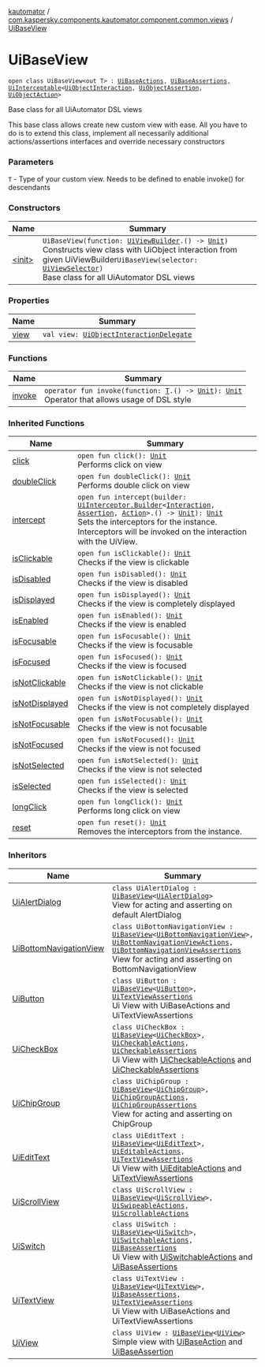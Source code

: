 [kautomator](../../index.md) / [com.kaspersky.components.kautomator.component.common.views](../index.md) / [UiBaseView](./index.md)

# UiBaseView

`open class UiBaseView<out T> : `[`UiBaseActions`](../../com.kaspersky.components.kautomator.component.common.actions/-ui-base-actions/index.md)`, `[`UiBaseAssertions`](../../com.kaspersky.components.kautomator.component.common.assertions/-ui-base-assertions/index.md)`, `[`UiInterceptable`](../../com.kaspersky.components.kautomator.intercept.base/-ui-interceptable/index.md)`<`[`UiObjectInteraction`](../../com.kaspersky.components.kautomator.intercept.interaction/-ui-object-interaction/index.md)`, `[`UiObjectAssertion`](../../com.kaspersky.components.kautomator.intercept.operation/-ui-object-assertion.md)`, `[`UiObjectAction`](../../com.kaspersky.components.kautomator.intercept.operation/-ui-object-action.md)`>`

Base class for all UiAutomator DSL views

This base class allows create new custom view with ease. All you
have to do is to extend this class, implement all necessarily additional
actions/assertions interfaces and override necessary constructors

### Parameters

`T` - Type of your custom view. Needs to be defined to enable invoke() for descendants

### Constructors

| Name | Summary |
|---|---|
| [&lt;init&gt;](-init-.md) | `UiBaseView(function: `[`UiViewBuilder`](../../com.kaspersky.components.kautomator.component.common.builders/-ui-view-builder/index.md)`.() -> `[`Unit`](https://kotlinlang.org/api/latest/jvm/stdlib/kotlin/-unit/index.html)`)`<br>Constructs view class with UiObject interaction from given UiViewBuilder`UiBaseView(selector: `[`UiViewSelector`](../../com.kaspersky.components.kautomator.component.common.builders/-ui-view-selector/index.md)`)`<br>Base class for all UiAutomator DSL views |

### Properties

| Name | Summary |
|---|---|
| [view](view.md) | `val view: `[`UiObjectInteractionDelegate`](../../com.kaspersky.components.kautomator.intercept.delegate/-ui-object-interaction-delegate/index.md) |

### Functions

| Name | Summary |
|---|---|
| [invoke](invoke.md) | `operator fun invoke(function: `[`T`](index.md#T)`.() -> `[`Unit`](https://kotlinlang.org/api/latest/jvm/stdlib/kotlin/-unit/index.html)`): `[`Unit`](https://kotlinlang.org/api/latest/jvm/stdlib/kotlin/-unit/index.html)<br>Operator that allows usage of DSL style |

### Inherited Functions

| Name | Summary |
|---|---|
| [click](../../com.kaspersky.components.kautomator.component.common.actions/-ui-base-actions/click.md) | `open fun click(): `[`Unit`](https://kotlinlang.org/api/latest/jvm/stdlib/kotlin/-unit/index.html)<br>Performs click on view |
| [doubleClick](../../com.kaspersky.components.kautomator.component.common.actions/-ui-base-actions/double-click.md) | `open fun doubleClick(): `[`Unit`](https://kotlinlang.org/api/latest/jvm/stdlib/kotlin/-unit/index.html)<br>Performs double click on view |
| [intercept](../../com.kaspersky.components.kautomator.intercept.base/-ui-interceptable/intercept.md) | `open fun intercept(builder: `[`UiInterceptor.Builder`](../../com.kaspersky.components.kautomator.intercept.base/-ui-interceptor/-builder/index.md)`<`[`Interaction`](../../com.kaspersky.components.kautomator.intercept.base/-ui-interceptable/index.md#Interaction)`, `[`Assertion`](../../com.kaspersky.components.kautomator.intercept.base/-ui-interceptable/index.md#Assertion)`, `[`Action`](../../com.kaspersky.components.kautomator.intercept.base/-ui-interceptable/index.md#Action)`>.() -> `[`Unit`](https://kotlinlang.org/api/latest/jvm/stdlib/kotlin/-unit/index.html)`): `[`Unit`](https://kotlinlang.org/api/latest/jvm/stdlib/kotlin/-unit/index.html)<br>Sets the interceptors for the instance. Interceptors will be invoked on the interaction with the UiView. |
| [isClickable](../../com.kaspersky.components.kautomator.component.common.assertions/-ui-base-assertions/is-clickable.md) | `open fun isClickable(): `[`Unit`](https://kotlinlang.org/api/latest/jvm/stdlib/kotlin/-unit/index.html)<br>Checks if the view is clickable |
| [isDisabled](../../com.kaspersky.components.kautomator.component.common.assertions/-ui-base-assertions/is-disabled.md) | `open fun isDisabled(): `[`Unit`](https://kotlinlang.org/api/latest/jvm/stdlib/kotlin/-unit/index.html)<br>Checks if the view is disabled |
| [isDisplayed](../../com.kaspersky.components.kautomator.component.common.assertions/-ui-base-assertions/is-displayed.md) | `open fun isDisplayed(): `[`Unit`](https://kotlinlang.org/api/latest/jvm/stdlib/kotlin/-unit/index.html)<br>Checks if the view is completely displayed |
| [isEnabled](../../com.kaspersky.components.kautomator.component.common.assertions/-ui-base-assertions/is-enabled.md) | `open fun isEnabled(): `[`Unit`](https://kotlinlang.org/api/latest/jvm/stdlib/kotlin/-unit/index.html)<br>Checks if the view is enabled |
| [isFocusable](../../com.kaspersky.components.kautomator.component.common.assertions/-ui-base-assertions/is-focusable.md) | `open fun isFocusable(): `[`Unit`](https://kotlinlang.org/api/latest/jvm/stdlib/kotlin/-unit/index.html)<br>Checks if the view is focusable |
| [isFocused](../../com.kaspersky.components.kautomator.component.common.assertions/-ui-base-assertions/is-focused.md) | `open fun isFocused(): `[`Unit`](https://kotlinlang.org/api/latest/jvm/stdlib/kotlin/-unit/index.html)<br>Checks if the view is focused |
| [isNotClickable](../../com.kaspersky.components.kautomator.component.common.assertions/-ui-base-assertions/is-not-clickable.md) | `open fun isNotClickable(): `[`Unit`](https://kotlinlang.org/api/latest/jvm/stdlib/kotlin/-unit/index.html)<br>Checks if the view is not clickable |
| [isNotDisplayed](../../com.kaspersky.components.kautomator.component.common.assertions/-ui-base-assertions/is-not-displayed.md) | `open fun isNotDisplayed(): `[`Unit`](https://kotlinlang.org/api/latest/jvm/stdlib/kotlin/-unit/index.html)<br>Checks if the view is not completely displayed |
| [isNotFocusable](../../com.kaspersky.components.kautomator.component.common.assertions/-ui-base-assertions/is-not-focusable.md) | `open fun isNotFocusable(): `[`Unit`](https://kotlinlang.org/api/latest/jvm/stdlib/kotlin/-unit/index.html)<br>Checks if the view is not focusable |
| [isNotFocused](../../com.kaspersky.components.kautomator.component.common.assertions/-ui-base-assertions/is-not-focused.md) | `open fun isNotFocused(): `[`Unit`](https://kotlinlang.org/api/latest/jvm/stdlib/kotlin/-unit/index.html)<br>Checks if the view is not focused |
| [isNotSelected](../../com.kaspersky.components.kautomator.component.common.assertions/-ui-base-assertions/is-not-selected.md) | `open fun isNotSelected(): `[`Unit`](https://kotlinlang.org/api/latest/jvm/stdlib/kotlin/-unit/index.html)<br>Checks if the view is not selected |
| [isSelected](../../com.kaspersky.components.kautomator.component.common.assertions/-ui-base-assertions/is-selected.md) | `open fun isSelected(): `[`Unit`](https://kotlinlang.org/api/latest/jvm/stdlib/kotlin/-unit/index.html)<br>Checks if the view is selected |
| [longClick](../../com.kaspersky.components.kautomator.component.common.actions/-ui-base-actions/long-click.md) | `open fun longClick(): `[`Unit`](https://kotlinlang.org/api/latest/jvm/stdlib/kotlin/-unit/index.html)<br>Performs long click on view |
| [reset](../../com.kaspersky.components.kautomator.intercept.base/-ui-interceptable/reset.md) | `open fun reset(): `[`Unit`](https://kotlinlang.org/api/latest/jvm/stdlib/kotlin/-unit/index.html)<br>Removes the interceptors from the instance. |

### Inheritors

| Name | Summary |
|---|---|
| [UiAlertDialog](../../com.kaspersky.components.kautomator.component.dialog/-ui-alert-dialog/index.md) | `class UiAlertDialog : `[`UiBaseView`](./index.md)`<`[`UiAlertDialog`](../../com.kaspersky.components.kautomator.component.dialog/-ui-alert-dialog/index.md)`>`<br>View for acting and asserting on default AlertDialog |
| [UiBottomNavigationView](../../com.kaspersky.components.kautomator.component.bottomnav/-ui-bottom-navigation-view/index.md) | `class UiBottomNavigationView : `[`UiBaseView`](./index.md)`<`[`UiBottomNavigationView`](../../com.kaspersky.components.kautomator.component.bottomnav/-ui-bottom-navigation-view/index.md)`>, `[`UiBottomNavigationViewActions`](../../com.kaspersky.components.kautomator.component.bottomnav/-ui-bottom-navigation-view-actions/index.md)`, `[`UiBottomNavigationViewAssertions`](../../com.kaspersky.components.kautomator.component.bottomnav/-ui-bottom-navigation-view-assertions/index.md)<br>View for acting and asserting on BottomNavigationView |
| [UiButton](../../com.kaspersky.components.kautomator.component.text/-ui-button/index.md) | `class UiButton : `[`UiBaseView`](./index.md)`<`[`UiButton`](../../com.kaspersky.components.kautomator.component.text/-ui-button/index.md)`>, `[`UiTextViewAssertions`](../../com.kaspersky.components.kautomator.component.text/-ui-text-view-assertions/index.md)<br>Ui View with UiBaseActions and UiTextViewAssertions |
| [UiCheckBox](../../com.kaspersky.components.kautomator.component.check/-ui-check-box/index.md) | `class UiCheckBox : `[`UiBaseView`](./index.md)`<`[`UiCheckBox`](../../com.kaspersky.components.kautomator.component.check/-ui-check-box/index.md)`>, `[`UiCheckableActions`](../../com.kaspersky.components.kautomator.component.check/-ui-checkable-actions/index.md)`, `[`UiCheckableAssertions`](../../com.kaspersky.components.kautomator.component.check/-ui-checkable-assertions/index.md)<br>Ui View with [UiCheckableActions](../../com.kaspersky.components.kautomator.component.check/-ui-checkable-actions/index.md) and [UiCheckableAssertions](../../com.kaspersky.components.kautomator.component.check/-ui-checkable-assertions/index.md) |
| [UiChipGroup](../../com.kaspersky.components.kautomator.component.chip/-ui-chip-group/index.md) | `class UiChipGroup : `[`UiBaseView`](./index.md)`<`[`UiChipGroup`](../../com.kaspersky.components.kautomator.component.chip/-ui-chip-group/index.md)`>, `[`UiChipGroupActions`](../../com.kaspersky.components.kautomator.component.chip/-ui-chip-group-actions/index.md)`, `[`UiChipGroupAssertions`](../../com.kaspersky.components.kautomator.component.chip/-ui-chip-group-assertions/index.md)<br>View for acting and asserting on ChipGroup |
| [UiEditText](../../com.kaspersky.components.kautomator.component.edit/-ui-edit-text/index.md) | `class UiEditText : `[`UiBaseView`](./index.md)`<`[`UiEditText`](../../com.kaspersky.components.kautomator.component.edit/-ui-edit-text/index.md)`>, `[`UiEditableActions`](../../com.kaspersky.components.kautomator.component.edit/-ui-editable-actions/index.md)`, `[`UiTextViewAssertions`](../../com.kaspersky.components.kautomator.component.text/-ui-text-view-assertions/index.md)<br>Ui View with [UiEditableActions](../../com.kaspersky.components.kautomator.component.edit/-ui-editable-actions/index.md) and [UiTextViewAssertions](../../com.kaspersky.components.kautomator.component.text/-ui-text-view-assertions/index.md) |
| [UiScrollView](../../com.kaspersky.components.kautomator.component.scroll/-ui-scroll-view/index.md) | `class UiScrollView : `[`UiBaseView`](./index.md)`<`[`UiScrollView`](../../com.kaspersky.components.kautomator.component.scroll/-ui-scroll-view/index.md)`>, `[`UiSwipeableActions`](../../com.kaspersky.components.kautomator.component.common.actions/-ui-swipeable-actions/index.md)`, `[`UiScrollableActions`](../../com.kaspersky.components.kautomator.component.common.actions/-ui-scrollable-actions/index.md) |
| [UiSwitch](../../com.kaspersky.components.kautomator.component.switch/-ui-switch/index.md) | `class UiSwitch : `[`UiBaseView`](./index.md)`<`[`UiSwitch`](../../com.kaspersky.components.kautomator.component.switch/-ui-switch/index.md)`>, `[`UiSwitchableActions`](../../com.kaspersky.components.kautomator.component.switch/-ui-switchable-actions/index.md)`, `[`UiBaseAssertions`](../../com.kaspersky.components.kautomator.component.common.assertions/-ui-base-assertions/index.md)<br>Ui View with [UiSwitchableActions](../../com.kaspersky.components.kautomator.component.switch/-ui-switchable-actions/index.md) and [UiBaseAssertions](../../com.kaspersky.components.kautomator.component.common.assertions/-ui-base-assertions/index.md) |
| [UiTextView](../../com.kaspersky.components.kautomator.component.text/-ui-text-view/index.md) | `class UiTextView : `[`UiBaseView`](./index.md)`<`[`UiTextView`](../../com.kaspersky.components.kautomator.component.text/-ui-text-view/index.md)`>, `[`UiBaseAssertions`](../../com.kaspersky.components.kautomator.component.common.assertions/-ui-base-assertions/index.md)`, `[`UiTextViewAssertions`](../../com.kaspersky.components.kautomator.component.text/-ui-text-view-assertions/index.md)<br>Ui View with UiBaseActions and UiTextViewAssertions |
| [UiView](../-ui-view/index.md) | `class UiView : `[`UiBaseView`](./index.md)`<`[`UiView`](../-ui-view/index.md)`>`<br>Simple view with [UiBaseAction](../../com.kaspersky.components.kautomator.component.common.actions/-ui-base-actions/index.md) and [UiBaseAssertion](../../com.kaspersky.components.kautomator.component.common.assertions/-ui-base-assertions/index.md) |
